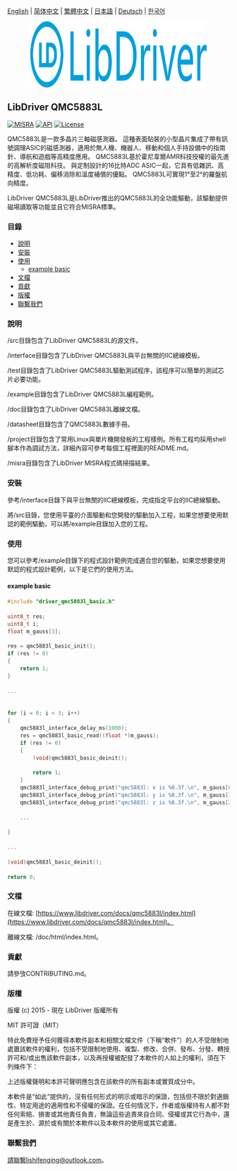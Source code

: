 [English](/README.md) | [ 简体中文](/README_zh-Hans.md) | [繁體中文](/README_zh-Hant.md) | [日本語](/README_ja.md) | [Deutsch](/README_de.md) | [한국어](/README_ko.md)

<div align=center>
<img src="/doc/image/logo.svg" width="400" height="150"/>
</div>

## LibDriver QMC5883L

[![MISRA](https://img.shields.io/badge/misra-compliant-brightgreen.svg)](/misra/README.md) [![API](https://img.shields.io/badge/api-reference-blue.svg)](https://www.libdriver.com/docs/qmc5883l/index.html) [![License](https://img.shields.io/badge/license-MIT-brightgreen.svg)](/LICENSE)

QMC5883L是一款多晶片三軸磁感測器。 這種表面貼裝的小型晶片集成了帶有訊號調理ASIC的磁感測器，適用於無人機、機器人、移動和個人手持設備中的指南針、導航和遊戲等高精度應用。 QMC5883L基於霍尼韋爾AMR科技授權的最先進的高解析度磁阻科技。 與定制設計的16比特ADC ASIC一起，它具有低雜訊、高精度、低功耗、偏移消除和溫度補償的優點。 QMC5883L可實現1°至2°的羅盤航向精度。

LibDriver QMC5883L是LibDriver推出的QMC5883L的全功能驅動，該驅動提供磁場讀取等功能並且它符合MISRA標準。

### 目錄

  - [說明](#說明)
  - [安裝](#安裝)
  - [使用](#使用)
    - [example basic](#example-basic)
  - [文檔](#文檔)
  - [貢獻](#貢獻)
  - [版權](#版權)
  - [聯繫我們](#聯繫我們)

### 說明

/src目錄包含了LibDriver QMC5883L的源文件。

/interface目錄包含了LibDriver QMC5883L與平台無關的IIC總線模板。

/test目錄包含了LibDriver QMC5883L驅動測試程序，該程序可以簡單的測試芯片必要功能。

/example目錄包含了LibDriver QMC5883L編程範例。

/doc目錄包含了LibDriver QMC5883L離線文檔。

/datasheet目錄包含了QMC5883L數據手冊。

/project目錄包含了常用Linux與單片機開發板的工程樣例。所有工程均採用shell腳本作為調試方法，詳細內容可參考每個工程裡面的README.md。

/misra目錄包含了LibDriver MISRA程式碼掃描結果。

### 安裝

參考/interface目錄下與平台無關的IIC總線模板，完成指定平台的IIC總線驅動。

將/src目錄，您使用平臺的介面驅動和您開發的驅動加入工程，如果您想要使用默認的範例驅動，可以將/example目錄加入您的工程。

### 使用

您可以參考/example目錄下的程式設計範例完成適合您的驅動，如果您想要使用默認的程式設計範例，以下是它們的使用方法。

#### example basic

```C
#include "driver_qmc5883l_basic.h"

uint8_t res;
uint8_t i;
float m_gauss[3];

res = qmc5883l_basic_init();
if (res != 0)
{
    return 1;
}

...


for (i = 0; i < 3; i++)
{
    qmc5883l_interface_delay_ms(1000);
    res = qmc5883l_basic_read((float *)m_gauss);
    if (res != 0)
    {
        (void)qmc5883l_basic_deinit();

        return 1;
    }
    qmc5883l_interface_debug_print("qmc5883l: x is %0.3f.\n", m_gauss[0]);
    qmc5883l_interface_debug_print("qmc5883l: y is %0.3f.\n", m_gauss[1]);
    qmc5883l_interface_debug_print("qmc5883l: z is %0.3f.\n", m_gauss[2]);
    
    ...
    
}

...

(void)qmc5883l_basic_deinit();

return 0;
```

### 文檔

在線文檔: [https://www.libdriver.com/docs/qmc5883l/index.html](https://www.libdriver.com/docs/qmc5883l/index.html)。

離線文檔: /doc/html/index.html。

### 貢獻

請參攷CONTRIBUTING.md。

### 版權

版權 (c) 2015 - 現在 LibDriver 版權所有

MIT 許可證（MIT）

特此免費授予任何獲得本軟件副本和相關文檔文件（下稱“軟件”）的人不受限制地處置該軟件的權利，包括不受限制地使用、複製、修改、合併、發布、分發、轉授許可和/或出售該軟件副本，以及再授權被配發了本軟件的人如上的權利，須在下列條件下：

上述版權聲明和本許可聲明應包含在該軟件的所有副本或實質成分中。

本軟件是“如此”提供的，沒有任何形式的明示或暗示的保證，包括但不限於對適銷性、特定用途的適用性和不侵權的保證。在任何情況下，作者或版權持有人都不對任何索賠、損害或其他責任負責，無論這些追責來自合同、侵權或其它行為中，還是產生於、源於或有關於本軟件以及本軟件的使用或其它處置。

### 聯繫我們

請聯繫lishifenging@outlook.com。